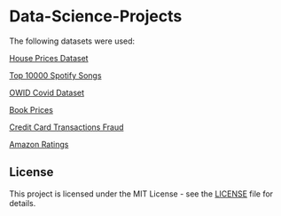 # Data-Science-Projects

The following datasets were used:

[House Prices Dataset](https://www.kaggle.com/competitions/house-prices-advanced-regression-techniques)

[Top 10000 Spotify Songs](https://www.kaggle.com/datasets/joebeachcapital/top-10000-spotify-songs-1960-now)

[OWID Covid Dataset](https://github.com/owid/covid-19-data/blob/master/public/data/owid-covid-data.csv)

[Book Prices](https://github.com/khanmhmdi/CS-SBU-Data-Science/blob/main/static_files/assigments/Data_Train.xlsx)

[Credit Card Transactions Fraud](https://www.kaggle.com/datasets/kartik2112/fraud-detection)

[Amazon Ratings](https://www.kaggle.com/datasets/skillsmuggler/amazon-ratings)


## License
This project is licensed under the MIT License - see the [LICENSE](LICENSE) file for details.
